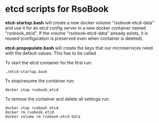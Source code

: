 # etcd scripts for RsoBook

**etcd-startup.bash** will create a new docker volume "rsobook-etcd-data" and use it for an etcd config server in a new docker container named "rsobook_etcd". If the volume "rsobook-etcd-data" already exists, it is reused (configuration is preserved even when container is deleted).

**etcd-prepopulate.bash** will create the keys that our microservices need with the default values. This has to be called 

To start the etcd container for the first run:

````
./etcd-startup.bash
````

To stop/resume the container run:

````
docker stop rsobook_etcd
````


To remove the container and delete all settings run:

````
docker stop rsobook_etcd
docker rm rsobook_etcd
docker volume rm rsobook-etcd-data
````
